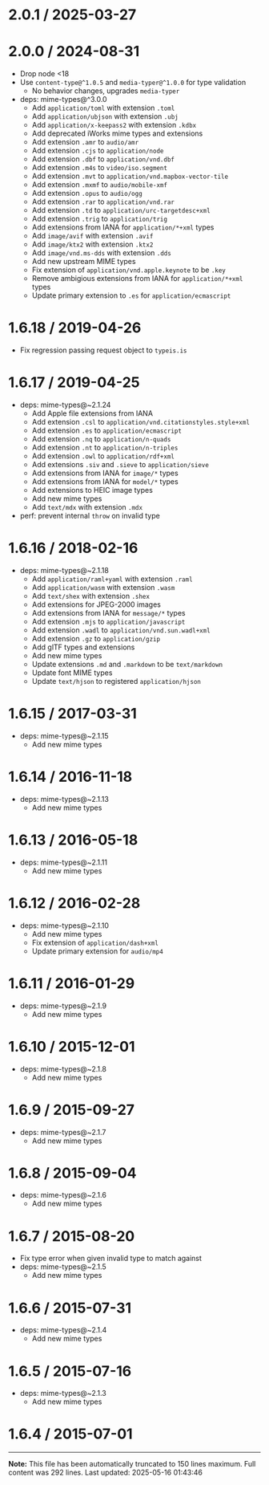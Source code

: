 2.0.1 / 2025-03-27
==========

2.0.0 / 2024-08-31
==========

  * Drop node <18
  * Use `content-type@^1.0.5` and `media-typer@^1.0.0` for type validation
    - No behavior changes, upgrades `media-typer`
  * deps: mime-types@^3.0.0
    - Add `application/toml` with extension `.toml`
    - Add `application/ubjson` with extension `.ubj`
    - Add `application/x-keepass2` with extension `.kdbx`
    - Add deprecated iWorks mime types and extensions
    - Add extension `.amr` to `audio/amr`
    - Add extension `.cjs` to `application/node`
    - Add extension `.dbf` to `application/vnd.dbf`
    - Add extension `.m4s` to `video/iso.segment`
    - Add extension `.mvt` to `application/vnd.mapbox-vector-tile`
    - Add extension `.mxmf` to `audio/mobile-xmf`
    - Add extension `.opus` to `audio/ogg`
    - Add extension `.rar` to `application/vnd.rar`
    - Add extension `.td` to `application/urc-targetdesc+xml`
    - Add extension `.trig` to `application/trig`
    - Add extensions from IANA for `application/*+xml` types
    - Add `image/avif` with extension `.avif`
    - Add `image/ktx2` with extension `.ktx2`
    - Add `image/vnd.ms-dds` with extension `.dds`
    - Add new upstream MIME types
    - Fix extension of `application/vnd.apple.keynote` to be `.key`
    - Remove ambigious extensions from IANA for `application/*+xml` types
    - Update primary extension to `.es` for `application/ecmascript`

1.6.18 / 2019-04-26
===================

  * Fix regression passing request object to `typeis.is`

1.6.17 / 2019-04-25
===================

  * deps: mime-types@~2.1.24
    - Add Apple file extensions from IANA
    - Add extension `.csl` to `application/vnd.citationstyles.style+xml`
    - Add extension `.es` to `application/ecmascript`
    - Add extension `.nq` to `application/n-quads`
    - Add extension `.nt` to `application/n-triples`
    - Add extension `.owl` to `application/rdf+xml`
    - Add extensions `.siv` and `.sieve` to `application/sieve`
    - Add extensions from IANA for `image/*` types
    - Add extensions from IANA for `model/*` types
    - Add extensions to HEIC image types
    - Add new mime types
    - Add `text/mdx` with extension `.mdx`
  * perf: prevent internal `throw` on invalid type

1.6.16 / 2018-02-16
===================

  * deps: mime-types@~2.1.18
    - Add `application/raml+yaml` with extension `.raml`
    - Add `application/wasm` with extension `.wasm`
    - Add `text/shex` with extension `.shex`
    - Add extensions for JPEG-2000 images
    - Add extensions from IANA for `message/*` types
    - Add extension `.mjs` to `application/javascript`
    - Add extension `.wadl` to `application/vnd.sun.wadl+xml`
    - Add extension `.gz` to `application/gzip`
    - Add glTF types and extensions
    - Add new mime types
    - Update extensions `.md` and `.markdown` to be `text/markdown`
    - Update font MIME types
    - Update `text/hjson` to registered `application/hjson`

1.6.15 / 2017-03-31
===================

  * deps: mime-types@~2.1.15
    - Add new mime types

1.6.14 / 2016-11-18
===================

  * deps: mime-types@~2.1.13
    - Add new mime types

1.6.13 / 2016-05-18
===================

  * deps: mime-types@~2.1.11
    - Add new mime types

1.6.12 / 2016-02-28
===================

  * deps: mime-types@~2.1.10
    - Add new mime types
    - Fix extension of `application/dash+xml`
    - Update primary extension for `audio/mp4`

1.6.11 / 2016-01-29
===================

  * deps: mime-types@~2.1.9
    - Add new mime types

1.6.10 / 2015-12-01
===================

  * deps: mime-types@~2.1.8
    - Add new mime types

1.6.9 / 2015-09-27
==================

  * deps: mime-types@~2.1.7
    - Add new mime types

1.6.8 / 2015-09-04
==================

  * deps: mime-types@~2.1.6
    - Add new mime types

1.6.7 / 2015-08-20
==================

  * Fix type error when given invalid type to match against
  * deps: mime-types@~2.1.5
    - Add new mime types

1.6.6 / 2015-07-31
==================

  * deps: mime-types@~2.1.4
    - Add new mime types

1.6.5 / 2015-07-16
==================

  * deps: mime-types@~2.1.3
    - Add new mime types

1.6.4 / 2015-07-01
==================

---

**Note:** This file has been automatically truncated to 150 lines maximum.
Full content was 292 lines. Last updated: 2025-05-16 01:43:46
